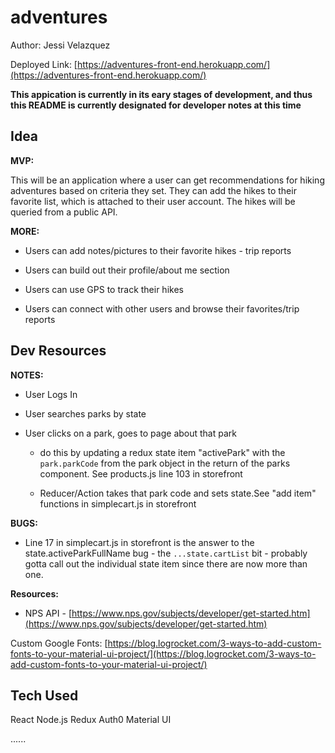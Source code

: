# adventures

Author: Jessi Velazquez

Deployed Link: [https://adventures-front-end.herokuapp.com/](https://adventures-front-end.herokuapp.com/)

**This appication is currently in its eary stages of development, and thus this README is currently designated for developer notes at this time**

## Idea

**MVP:**

This will be an application where a user can get recommendations for hiking adventures based on criteria they set. They can add the hikes to their favorite list, which is attached to their user account. The hikes will be queried from a public API.

**MORE:**

- Users can add notes/pictures to their favorite hikes - trip reports

- Users can build out their profile/about me section

- Users can use GPS to track their hikes

- Users can connect with other users and browse their favorites/trip reports


## Dev Resources

**NOTES:**

- User Logs In

- User searches parks by state

- User clicks on a park, goes to page about that park

  - do this by updating a redux state item "activePark" with the ```park.parkCode``` from the park object in the return of the parks component. See products.js line 103 in storefront

  - Reducer/Action takes that park code and sets state.See "add item" functions in simplecart.js in storefront

**BUGS:**

- Line 17 in simplecart.js in storefront is the answer to the state.activeParkFullName bug - the ```...state.cartList``` bit - probably gotta call out the individual state item since there are now more than one.


**Resources:**

- NPS API - [https://www.nps.gov/subjects/developer/get-started.htm](https://www.nps.gov/subjects/developer/get-started.htm)

Custom Google Fonts: [https://blog.logrocket.com/3-ways-to-add-custom-fonts-to-your-material-ui-project/](https://blog.logrocket.com/3-ways-to-add-custom-fonts-to-your-material-ui-project/)

<!-- Hiker API: 
[https://www.trailforks.com/about/api/](https://www.trailforks.com/about/api/)

[https://documenter.getpostman.com/view/2071749/RzZDiGp8](https://documenter.getpostman.com/view/2071749/RzZDiGp8) -->


## Tech Used

React
Node.js
Redux
Auth0
Material UI


......
